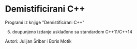 # Demistificirani C++
Programi iz knjige "Demistificirani C++"

5. doupunjeno izdanje usklađeno sa standardom C++11/C++14

Autori: Julijan Šribar i Boris Motik
